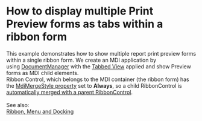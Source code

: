 # How to display multiple Print Preview forms as tabs within a ribbon form


This example demonstrates how to show multiple report print preview forms within a single ribbon form. We create an MDI application by using <a href="https://documentation.devexpress.com/WindowsForms/clsDevExpressXtraBarsDocking2010DocumentManagertopic.aspx">DocumentManager</a> with the <a href="https://documentation.devexpress.com/WindowsForms/CustomDocument11355.aspx">Tabbed View</a> applied and show Preview forms as MDI child elements. <br />Ribbon Control, which belongs to the MDI container (the ribbon form) has the <a href="https://documentation.devexpress.com/#WindowsForms/DevExpressXtraBarsRibbonRibbonControl_MdiMergeStyletopic">MdiMergeStyle property</a> set to <strong>Always</strong>, so a child RibbonControl is <a href="https://documentation.devexpress.com/#WindowsForms/CustomDocument3451">automatically merged with a parent RibbonControl</a>. <br /><br />See also:<br /><a href="https://documentation.devexpress.com/#WindowsForms/CustomDocument1199">Ribbon, Menu and Docking</a> <br /><br />

<br/>



